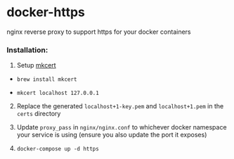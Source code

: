 # docker-https

nginx reverse proxy to support https for your docker containers

### Installation:

1. Setup [mkcert](https://github.com/FiloSottile/mkcert)

* `brew install mkcert`

* `mkcert localhost 127.0.0.1`

2. Replace the generated `localhost+1-key.pem` and `localhost+1.pem` in the `certs` directory

3. Update `proxy_pass` in `nginx/nginx.conf` to whichever docker namespace your service is using (ensure you also update the port it exposes)

4. `docker-compose up -d https`
